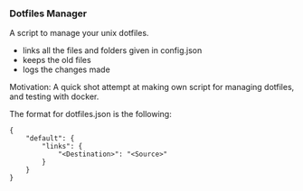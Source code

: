 ### Dotfiles Manager

A script to manage your unix dotfiles.

- links all the files and folders given in config.json
- keeps the old files
- logs the changes made

Motivation:
A quick shot attempt at making own script for managing dotfiles,
and testing with docker.

The format for dotfiles.json is the following:
```
{
    "default": {
        "links": {
            "<Destination>": "<Source>"
        }
    }
}
```
